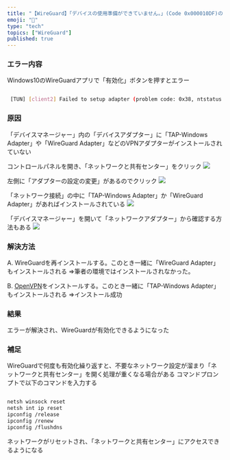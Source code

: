 ```yaml
---
title: "【WireGuard】「デバイスの使用準備ができていません。」(Code 0x000010DF)の解決方法"
emoji: "🔌"
type: "tech"
topics: ["WireGuard"]
published: true
---
```


### エラー内容

Windows10のWireGuardアプリで「有効化」ボタンを押すとエラー

``` bash

 [TUN] [client2] Failed to setup adapter (problem code: 0x38, ntstatus: 0x0): デバイスの使用準備ができていません。 (Code 0x000010DF)
```

### 原因

「デバイスマネージャー」内の「デバイスアダプター」に「TAP-Windows Adapter」や「WireGuard Adapter」などのVPNアダプターがインストールされていない

コントロールパネルを開き、「ネットワークと共有センター」をクリック
![](https://storage.googleapis.com/zenn-user-upload/d10bf3d07f78-20240902.png)

左側に「アダプターの設定の変更」があるのでクリック
![](https://storage.googleapis.com/zenn-user-upload/32b9001c913a-20240902.png)

「ネットワーク接続」の中に「TAP-Windows Adapter」か「WireGuard Adapter」があればインストールされている
![](https://storage.googleapis.com/zenn-user-upload/f92b2efb5cea-20240902.png)

「デバイスマネージャー」を開いて「ネットワークアダプター」から確認する方法もある
![](https://storage.googleapis.com/zenn-user-upload/e5b3243fa3e8-20240902.png)

### 解決方法

A. WireGuardを再インストールする。このとき一緒に「WireGuard Adapter」もインストールされる
    ⇒筆者の環境ではインストールされなかった。

B. [OpenVPN](https://openvpn.net/community-downloads/)をインストールする。このとき一緒に「TAP-Windows Adapter」もインストールされる
    ⇒インストール成功

### 結果

エラーが解決され、WireGuardが有効化できるようになった

### 補足

WireGuardで何度も有効化繰り返すと、不要なネットワーク設定が溜まり「ネットワークと共有センター」を開く処理が重くなる場合がある
コマンドプロンプトで以下のコマンドを入力する

``` bash

netsh winsock reset
netsh int ip reset
ipconfig /release
ipconfig /renew
ipconfig /flushdns

```

ネットワークがリセットされ、「ネットワークと共有センター」にアクセスできるようになる
